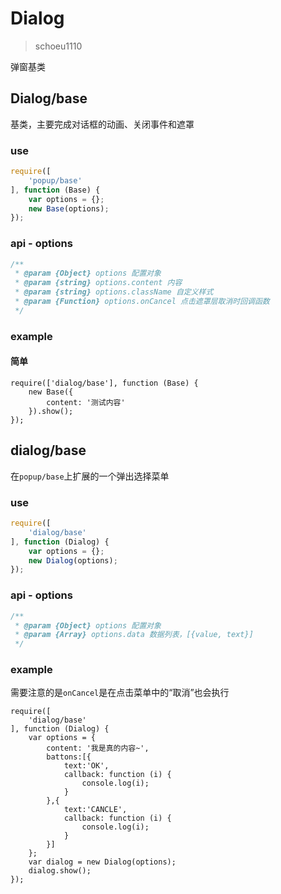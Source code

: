 # Dialog

> schoeu1110

弹窗基类

## Dialog/base

基类，主要完成对话框的动画、关闭事件和遮罩

### use

```js
require([
    'popup/base'
], function (Base) {
    var options = {};
    new Base(options);
});
```

### api - options

```js
/**
 * @param {Object} options 配置对象
 * @param {string} options.content 内容
 * @param {string} options.className 自定义样式
 * @param {Function} options.onCancel 点击遮罩层取消时回调函数
 */
```

### example

#### 简单

```runjs
require(['dialog/base'], function (Base) {
    new Base({
        content: '测试内容'
    }).show();
});
```

## dialog/base

在`popup/base`上扩展的一个弹出选择菜单

### use

```js
require([
    'dialog/base'
], function (Dialog) {
    var options = {};
    new Dialog(options);
});
```

### api - options

```js
/**
 * @param {Object} options 配置对象
 * @param {Array} options.data 数据列表，[{value, text}]
 */
```

### example

需要注意的是`onCancel`是在点击菜单中的“取消”也会执行

```runjs
require([
    'dialog/base'
], function (Dialog) {
    var options = {
        content: '我是真的内容~',
        battons:[{
            text:'OK',
            callback: function (i) {
                console.log(i);
            }
        },{
            text:'CANCLE',
            callback: function (i) {
                console.log(i);
            }
        }]
    };
    var dialog = new Dialog(options);
    dialog.show();
});
```
